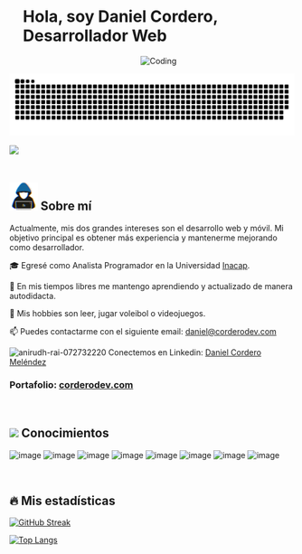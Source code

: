 <div id="user-content-toc">
  <ul align="start">
    <summary align="center">
      <h1 align="start">
        Hola, soy Daniel Cordero, <br> 
        Desarrollador Web
      </h1>
      <img align="start" alt="Coding" width="120" height="90" src="https://cdn.dribbble.com/users/1277312/screenshots/14733298/media/39b1045e593737587dd60e42c8422d1f.gif" >
    </summary>
  </ul>
</div>


<!--- snake -->
<div align="center">
  <img  src="https://github.com/1999AZZAR/1999AZZAR/blob/main/resources/img/grid-snake.svg" alt="snake" />
</div>

<img src="https://user-images.githubusercontent.com/73097560/115834477-dbab4500-a447-11eb-908a-139a6edaec5c.gif"><br><br>

## <picture><img src = "https://github.com/0xAbdulKhalid/0xAbdulKhalid/raw/main/assets/mdImages/about_me.gif" width = 50px></picture> **Sobre mí**

Actualmente, mis dos grandes intereses son el desarrollo web y móvil. Mi objetivo principal es obtener más experiencia y mantenerme mejorando como desarrollador.

🎓 Egresé como Analista Programador en la Universidad [Inacap](https://portales.inacap.cl).

🧠 En mis tiempos libres me mantengo aprendiendo y actualizado de manera autodidacta.

🌱 Mis hobbies son leer, jugar voleibol o videojuegos.

📫 Puedes contactarme con el siguiente email: daniel@corderodev.com

<img src="https://raw.githubusercontent.com/rahuldkjain/github-profile-readme-generator/master/src/images/icons/Social/linked-in-alt.svg" alt="anirudh-rai-072732220" height="15" width="22" /> Conectemos en Linkedin: <a href="https://www.linkedin.com/in/daniel-cordero-meléndez/">Daniel Cordero Meléndez</a>

### Portafolio: <a href="https://corderodev.com">corderodev.com</a>

<br>

## <img src="https://media2.giphy.com/media/QssGEmpkyEOhBCb7e1/giphy.gif?cid=ecf05e47a0n3gi1bfqntqmob8g9aid1oyj2wr3ds3mg700bl&rid=giphy.gif" width ="25"><b> Conocimientos</b>

![image](https://img.shields.io/badge/JavaScript-323330?style=for-the-badge&logo=javascript&logoColor=F7DF1E)
![image](https://img.shields.io/badge/React-20232A?style=for-the-badge&logo=react&logoColor=61DAFB)
![image](https://img.shields.io/badge/HTML5-E34F26?style=for-the-badge&logo=html5&logoColor=white)
![image](https://img.shields.io/badge/CSS3-1572B6?style=for-the-badge&logo=css3&logoColor=white)
![image](https://img.shields.io/badge/Tailwind_CSS-38B2AC?style=for-the-badge&logo=tailwind-css&logoColor=white)
![image](https://img.shields.io/badge/Sass-CC6699?style=for-the-badge&logo=sass&logoColor=white)
![image](https://img.shields.io/badge/Astro-0C1222?style=for-the-badge&logo=astro&logoColor=FDFDFE)
![image](https://img.shields.io/badge/Vite-B73BFE?style=for-the-badge&logo=vite&logoColor=FFD62E)

<br>

## 🔥 Mis estadísticas

[![GitHub Streak](https://streak-stats.demolab.com?user=corderodev&theme=slateorange&hide_border=true&date_format=M%20j%5B%2C%20Y%5D)](https://git.io/streak-stats)

[![Top Langs](https://github-readme-stats.vercel.app/api/top-langs/?username=corderodev&theme=slateorange&layout=compact)](https://github.com/anuraghazra/github-readme-stats)
